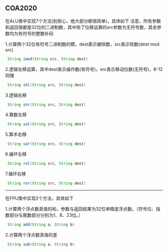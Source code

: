 ## COA2020

在ALU类中实现7个方法(别担心，绝大部分都很简单)，具体如下
注意，所有参数和返回值都是32位的二进制数，其中除了位移运算的src参数为无符号数，其余参数均为有符号的整数补码


1.计算两个32位有符号二进制数的模，dest表示被除数，src表示除数(dest mod src)
``` java
 String imod(String src, String dest)
```

2.逻辑左移运算，其中dest表示操作数(有符号)，src表示移动位数(无符号)，8-12同理
``` java
 String shl(String src, String dest)
```

3.逻辑右移
``` java
 String shr(String src, String dest)
```

4.算数左移
``` java
 String sal(String src, String dest)
```

5.算术右移
``` java
 String sar(String src, String dest)
```

6.循环左移
``` java
 String rol(String src, String dest)
```

7.循环右移
``` java
 String ror(String src, String dest)
```

---

在FPU类中实现2个方法，具体如下

1.计算两个浮点数真值的和，参数与返回结果为32位单精度浮点数。（符号位、指数部分与尾数部分分别为1、8、23位。）
``` java
 String add(String a, String b)
```

2.计算两个浮点数真值的差
``` java
 String sub(String a, String b)
```